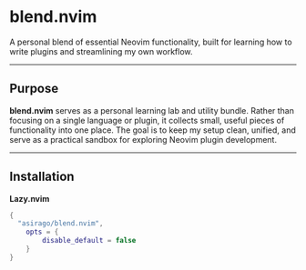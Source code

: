 # blend.nvim

A personal blend of essential Neovim functionality, built for learning how to write plugins and streamlining my own workflow.

---
## Purpose

**blend.nvim** serves as a personal learning lab and utility bundle. Rather than focusing on a single language or plugin, it collects small, useful pieces of functionality into one place. The goal is to keep my setup clean, unified, and serve as a practical sandbox for exploring Neovim plugin development.

---

## Installation

**Lazy.nvim**

```lua
{
  "asirago/blend.nvim",
    opts = {
        disable_default = false
    }
}
```

